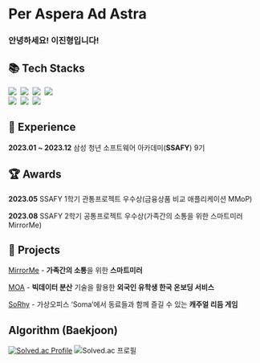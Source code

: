 # Per Aspera Ad Astra

### 안녕하세요! 이진형입니다!

## 📚 Tech Stacks
<p>
  <img src="https://img.shields.io/badge/Python-3766AB?style=flat-square&logo=Python&logoColor=white"/></a>&nbsp
  <img src="https://img.shields.io/badge/Java-007396?style=flat-square&logo=Java&logoColor=white"/></a>&nbsp
  <img src="https://img.shields.io/badge/Javascript-ffb13b?style=flat-square&logo=javascript&logoColor=white"/></a>&nbsp
  <img src="https://img.shields.io/badge/-C%23-512BD4?logo=Csharp&style=flat-square"/></a>&nbsp
  
  <br>
  <img src="https://img.shields.io/badge/React-2496ED?style=flat-square&logo=React&logoColor=white"/></a>&nbsp 
  <img src="https://img.shields.io/badge/HTML5-D24939?style=flat-square&logo=HTML5&logoColor=white"/></a>&nbsp
  <img src="https://img.shields.io/badge/css-1572B6?style=flat-square&logo=css3&logoColor=white">&nbsp
</p>

## 💼 Experience
**2023.01 ~ 2023.12**  삼성 청년 소프트웨어 아카데미(**SSAFY**) 9기

## 🏆 Awards
**2023.05**  SSAFY 1학기 관통프로젝트 우수상(금융상품 비교 애플리케이션 MMoP)

**2023.08**  SSAFY 2학기 공통프로젝트 우수상(가족간의 소통을 위한 스마트미러 MirrorMe)

## 📁 Projects
  [MirrorMe](https://github.com/LeeJ1nHyeong/MirrorMe) - **가족간의 소통**을 위한 **스마트미러**

  [MOA](https://github.com/LeeJ1nHyeong/MOA) - **빅데이터 분산** 기술을 활용한 **외국인 유학생 한국 온보딩 서비스**
  
  [SoRhy](https://github.com/LeeJ1nHyeong/SoRhy) - 가상오피스 ‘Soma’에서 동료들과 함께 즐길 수 있는 **캐주얼 리듬 게임**

## Algorithm (Baekjoon)
[![Solved.ac Profile](http://mazassumnida.wtf/api/v2/generate_badge?boj=wlsgud4084)](https://solved.ac/wlsgud4084/)
![Solved.ac 프로필](http://mazandi.herokuapp.com/api?handle=wlsgud4084&theme=dark)
<!--
### 수정중입니다

개발자 이진형입니다.

#### 📚 Tech Stacks
<p>
  <img src="https://img.shields.io/badge/Python-3766AB?style=flat-square&logo=Python&logoColor=white"/></a>&nbsp
  <img src="https://img.shields.io/badge/Java-007396?style=flat-square&logo=Java&logoColor=white"/></a>&nbsp
  <img src="https://img.shields.io/badge/Javascript-ffb13b?style=flat-square&logo=javascript&logoColor=white"/></a>&nbsp
  <img src="https://img.shields.io/badge/-C%23-512BD4?logo=Csharp&style=flat-square"/></a>&nbsp
  
  <br>
  <img src="https://img.shields.io/badge/React-2496ED?style=flat-square&logo=React&logoColor=white"/></a>&nbsp 
  <img src="https://img.shields.io/badge/HTML5-D24939?style=flat-square&logo=HTML5&logoColor=white"/></a>&nbsp
  <img src="https://img.shields.io/badge/css-1572B6?style=flat-square&logo=css3&logoColor=white">&nbsp
  <img src="https://camo.githubusercontent.com/7d40774762a6559831664bbeb1b3d4e6b55ca155467da23c89cf8207cb063d64/68747470733a2f2f696d672e736869656c64732e696f2f62616467652f5675652e6a732d3446433038443f7374796c653d666c61742d737175617265266c6f676f3d5675652e6a73266c6f676f436f6c6f723d7768697465"/></a>&nbsp
</p>

#### 💼 Experience
<p>
  <li>2023.01 ~ 2023.12 &nbsp SSAFY 9기</li>
</p>

#### 🏆 Awards
<p>
  <h4>프로젝트</h4>
  <li>2023.05 &nbsp SSAFY 1학기 관통프로젝트 우수상(금융상품 비교 애플리케이션 MMoP)</li>
  <li>2023.08 &nbsp SSAFY 2학기 공통프로젝트 우수상(가족간의 소통을 위한 스마트미러 MirrorMe)</li>
  <p>--------------------------------------------------------------------------</p>
  <h4>기타</h4>
  <li>2023.07 &nbsp SSAFY RACE 스피드맵 부문 1위</li>
</p>

## 📁 Projects
[SoRhy](https://github.com/LeeJ1nHyeong/SoRhy)
- 2023.05.17 ~ 2023.05.26    **MMoP** 🏆
    - **금융상품 비교** 애플리케이션

- 2023.07.10 ~ 2023.08.18    **MirrorMe** 🏆
    - **가족간의 소통**을 위한 **스마트미러**

- 2023.08.28 ~ 2023.10.06     **MOA**
    - **빅데이터 분산** 기술을 활용한 **외국인 유학생 한국 온보딩 서비스**

- 2023.10.10 ~ 2023.11.17     **SoRhy(So**ma **Rhy**thm ****Game**)**
    - **직방**과의 **기업연계** 프로젝트
    - 가상오피스 ‘Soma’에서 동료들과 함께 즐길 수 있는 **캐주얼 리듬 게임**
 
#### ETC
- ...
-->

<!--
**LeeJ1nHyeong/LeeJ1nHyeong** is a ✨ _special_ ✨ repository because its `README.md` (this file) appears on your GitHub profile.

Here are some ideas to get you started:

- 🔭 I’m currently working on ...
- 🌱 I’m currently learning ...
- 👯 I’m looking to collaborate on ...
- 🤔 I’m looking for help with ...
- 💬 Ask me about ...
- 📫 How to reach me: ...
- 😄 Pronouns: ...
- ⚡ Fun fact: ...
-->
